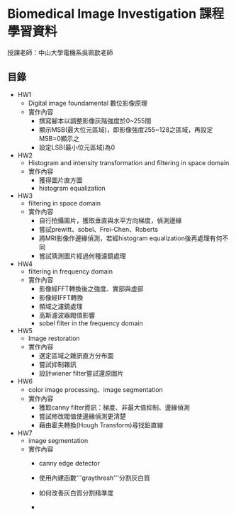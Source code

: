# Biomedical Image Investigation 課程學習資料  
授課老師：中山大學電機系吳珮歆老師
## 目錄
* HW1
  - Digital image foundamental 數位影像原理
  - 實作內容
    - 撰寫腳本以調整影像灰階強度於0~255間
    - 顯示MSB(最大位元區域)，即影像強度255~128之區域，再設定MSB=0顯示之
    - 設定LSB(最小位元區域)為0
* HW2
  - Histogram and intensity transformation and filtering in space domain
  - 實作內容
    - 獲得圖片直方圖
    - histogram equalization
* HW3
  - filtering in space domain
  - 實作內容
    - 自行拍攝圖片，獲取垂直與水平方向梯度，偵測邊緣
    - 嘗試prewitt、sobel、Frei-Chen、Roberts
    - 將MRI影像作邊緣偵測，若經histogram equalization後再處理有何不同
    - 嘗試猜測圖片經過何種濾鏡處理
* HW4
  - filtering in frequency domain 
  - 實作內容
    - 影像經FFT轉換後之強度、實部與虛部
    - 影像經IFFT轉換
    - 頻域之濾鏡處理
    - 高斯濾波器閥值影響
    - sobel filter in the frequency domain
* HW5
  - Image restoration
  - 實作內容
    - 選定區域之雜訊直方分布圖
    - 嘗試抑制雜訊
    - 設計wiener filter嘗試還原圖片
* HW6
  - color image processing、image segmentation
  - 實作內容
    - 獲取canny filter資訊：梯度、非最大值抑制、邊緣偵測
    - 嘗試修改閥值使邊緣偵測更清楚
    - 藉由霍夫轉換(Hough Transform)尋找鉛直線
* HW7
  - image segmentation
  - 實作內容
    - canny edge detector
    - 使用內建函數'''graythresh'''分割灰白質
    - 如何改善灰白質分割精準度
    
    - 
